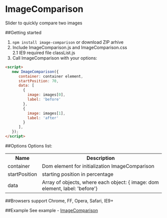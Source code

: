 ImageComparison
===============
Slider to quickly compare two images


##Getting started
1. `npm install image-comparison` or download ZIP arhive
2. Include ImageComparison.js and ImageComparison.css<br>
2.1 IE9 required file classList.js
3. Call ImageComparison with your options:
```html
<script>
   new ImageComparison({
      container: container element,
      startPosition: 70,
      data: [
        {
          image: images[0],
          label: 'before'
        },
        {
          image: images[1],
          label: 'after'
        }
      ],
   });
</script>
```

##Options
Options list:
<table>
    <tr>
      <th>Name</td>
      <th>Description</th>
    </tr>
    <tr>
      <td>container</td>
      <td>Dom element for initialization ImageComparison</td>
    </tr>
   <tr>
      <td>startPosition</td>
      <td>starting position in percentage</td>
    </tr>
   <tr>
      <td>data</td>
      <td>Array of objects, where each object: { image: dom element, label: 'before'}</td>
    </tr>
</table>


##Browsers support
Chrome, FF, Opera, Safari, IE9+

##Example
See example - <a href="https://m-ulyanov.github.io/image-comparison/">ImageComparison</a>

